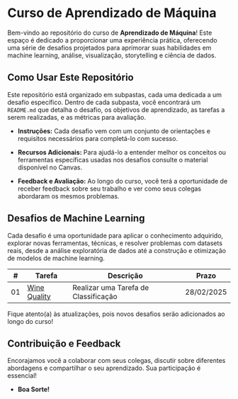 # Curso de Aprendizado de Máquina

Bem-vindo ao repositório do curso de **Aprendizado de Máquina**! Este espaço é dedicado a proporcionar uma experiência prática, oferecendo uma série de desafios projetados para aprimorar suas habilidades em machine learning, análise, visualização, storytelling e ciência de dados. 

## Como Usar Este Repositório

Este repositório está organizado em subpastas, cada uma dedicada a um desafio específico. Dentro de cada subpasta, você encontrará um `README.md` que detalha o desafio, os objetivos de aprendizado, as tarefas a serem realizadas, e as métricas para avaliação. 

- **Instruções:** Cada desafio vem com um conjunto de orientações e requisitos necessários para completá-lo com sucesso.

- **Recursos Adicionais:** Para ajudá-lo a entender melhor os conceitos ou ferramentas específicas usadas nos desafios consulte o material disponível no Canvas. 

- **Feedback e Avaliação:** Ao longo do curso, você terá a oportunidade de receber feedback sobre seu trabalho e ver como seus colegas abordaram os mesmos problemas.

## Desafios de Machine Learning

Cada desafio é uma oportunidade para aplicar o conhecimento adquirido, explorar novas ferramentas, técnicas, e resolver problemas com datasets reais, desde a análise exploratória de dados até a construção e otimização de modelos de machine learning. 

<!--
visualização e storytelling de dados.
-->

| #  |Tarefa                          | Descrição                           | Prazo      |
|----|--------------------------------|-------------------------------------|------------|
| 01 | [Wine Quality](./winequality/) |Realizar uma Tarefa de Classificação | 28/02/2025 |

<!--

| 02 | [Wine Quality - Tarefa de Regressão](./airquality/) | 28/02/2025 |

Submeta aqui todos os notebooks em formato .ipynb contendo a resolução das atividades que você realizou individualmente durante nossas aulas práticas. 
•	Air Quality Dataset:
https://github.com/klaytoncastro/idp-machinelearning/tree/main/airqualityLinks to an external site.
•	Bank Dataset:
https://github.com/klaytoncastro/idp-machinelearning/tree/main/bankLinks to an external site.
•	California Dataset:
https://github.com/klaytoncastro/idp-machinelearning/tree/main/californiaLinks to an external site.
•	Mall Customers Dataset:
https://github.com/klaytoncastro/idp-machinelearning/tree/main/clusteringLinks to an external site.
•	Iris Dataset:
https://github.com/klaytoncastro/idp-machinelearning/tree/main/irisLinks to an external site.
•	Sentiment Analysis
https://github.com/klaytoncastro/idp-machinelearning/tree/main/nlpLinks to an external site.
Instruções:
1.	Nomeie seu arquivo como nome_atividade_nome_aluno.ipynb.
Exemplo: airquality_joao_silva.ipynb.
2.	Certifique-se de que o notebook está funcionando corretamente antes de enviar.
3.	Submeta o arquivo até a data limite indicada.
O representante de cada grupo indicado nas atividades abaixo deve submeter o notebook .ipynb contendo a solução desenvolvida durante as aulas práticas. Certifique-se de que está funcionando corretamente antes de enviar e, registre os nomes dos integrantes do grupo na primeira célula do notebook.
Atividades:
•	Reinforcement LearningLinks to an external site.
•	RNA (Redes Neurais Artificiais)Links to an external site.
•	Rules (Regras de Associação)Links to an external site.
Instruções: Nomeie o arquivo como grupoX_tarefa.ipynb, onde X é o número do grupo (exemplo: grupo1_reinforcement.ipynb).


-->

Fique atento(a) às atualizações, pois novos desafios serão adicionados ao longo do curso!

## Contribuição e Feedback

Encorajamos você a colaborar com seus colegas, discutir sobre diferentes abordagens e compartilhar o seu aprendizado. Sua participação é essencial! 

- **Boa Sorte!**